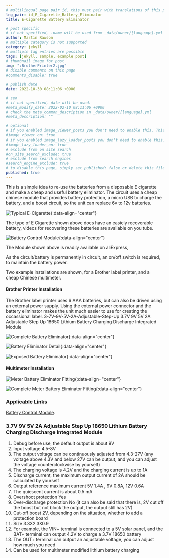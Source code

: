 ```yaml
---
# multilingual page pair id, this must pair with translations of this page. (This name must be unique)
lng_pair: id_E_Cigarette_Battery_Eliminator
title: E-Cigarette Battery Eliminator

# post specific
# if not specified, .name will be used from _data/owner/[language].yml
author: Martin Rawson
# multiple category is not supported
category: jekyll
# multiple tag entries are possible
tags: [jekyll, sample, example post]
# thumbnail image for post
img: ":BrotherPrinter2.jpg"
# disable comments on this page
#comments_disable: true

# publish date
date: 2022-10-30 08:11:06 +0900

# seo
# if not specified, date will be used.
#meta_modify_date: 2022-02-10 08:11:06 +0900
# check the meta_common_description in _data/owner/[language].yml
#meta_description: ""

# optional
# if you enabled image_viewer_posts you don't need to enable this. This is only if image_viewer_posts = false
#image_viewer_on: true
# if you enabled image_lazy_loader_posts you don't need to enable this. This is only if image_lazy_loader_posts = false
#image_lazy_loader_on: true
# exclude from on site search
#on_site_search_exclude: true
# exclude from search engines
#search_engine_exclude: true
# to disable this page, simply set published: false or delete this file
published: true
---
```


<!-- outline-start -->

This is a simple idea to re-use the batteries from a disposable E cigarette and make a cheap and useful
battery eliminator. The circuit uses a cheap chinese module that provides battery protection, a micro USB to charge 
the battery, and a boost circuit, so the unit can replace 6v to 12v batteries.

![Typical E-Cigarette](:e-cigg.jpg){:data-align="center"}

The type of E Cigarette shown above does have an easiely recoverable battery, videos for
recovering these batteries are available on you tube.

![Battery Control Module](:Module1.jpg){:data-align="center"}

The Module shown above is readily available on aliExpress, 

As the circuit/battery is permanently in circuit, an on/off switch is required, to maintain the battery power.

Two example installations are shown, for a Brother label printer, and a cheap Chinese multimeter.

<!-- outline-end -->

#### Brother Printer Installation

The Brother label printer uses 6 AAA batteries, but can also be driven using an external power supply.
Using the external power connector and the battery eliminator makes the unit much easier to use
for creating the occassional label.
3-7V-9V-5V-2A-Adjustable-Step-Up
3.7V 9V 5V 2A Adjustable Step Up 18650 Lithium Battery Charging Discharge Integrated Module


![Complete Battery Eliminator](:BrotherPrinter1.jpg){:data-align="center"}

![Battery Eliminator Detail](:BrotherPrinter2.jpg){:data-align="center"}

![Exposed Battery Eliminator](:BrotherPrinter3.jpg){:data-align="center"}

#### Multimeter Installation

![Meter Battery Eliminator Fitting](:Meter1.jpg){:data-align="center"}

![Complete Meter Battery Eliminator Fitting](:Meter2.jpg){:data-align="center"}

### Applicable Links

[Battery Control Module](https://www.aliexpress.com/item/32976180245.html).


### 3.7V 9V 5V 2A Adjustable Step Up 18650 Lithium Battery Charging Discharge Integrated Module

1. Debug before use, the default output is about 9V
2. Input voltage 4.5-8V
3. The output voltage can be continuously adjusted from 4.3-27V (any voltage above 4.3V and below 27V can be output, and you can adjust the voltage counterclockwise by yourself)
4. The charging voltage is 4.2V and the charging current is up to 1A
5. Discharge current, the maximum output current of 2A should be calculated by yourself
6. Output reference maximum current 5V 1.4A , 9V 0.8A, 12V 0.6A
7. The quiescent current is about 0.5 mA
8. Overshoot protection Yes
9. Over-discharge protection No (it can also be said that there is, 2V cut off the boost but not block the output, the output still has 2V)
10. Cut-off boost 2V, depending on the situation, whether to add a protection board
11. Size 3.3X2.3X0.9
12. For example, the VIN+ terminal is connected to a 5V solar panel, and the BAT+ terminal can output 4.2V to charge a 3.7V 18650 battery
13. The OUT+ terminal can output an adjustable voltage, you can adjust how much you need
14. Can be used for multimeter modified lithium battery charging


